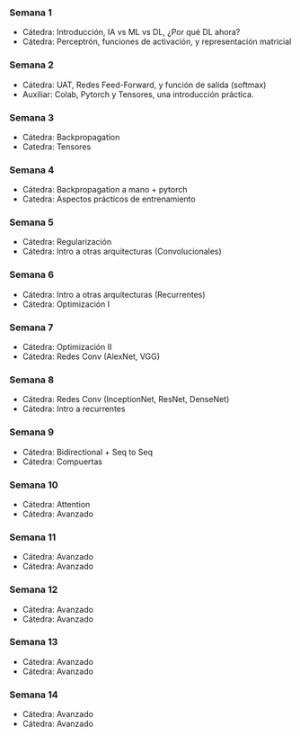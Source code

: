 ### Semana 1

* Cátedra: Introducción, IA vs ML vs DL, ¿Por qué DL ahora?
* Cátedra: Perceptrón, funciones de activación, y representación matricial

### Semana 2

* Cátedra: UAT, Redes Feed-Forward, y función de salida (softmax)
* Auxiliar: Colab, Pytorch y Tensores, una introducción práctica.

### Semana 3

* Cátedra: Backpropagation
* Catedra: Tensores

### Semana 4

* Cátedra: Backpropagation a mano + pytorch
* Catedra: Aspectos prácticos de entrenamiento

### Semana 5

* Cátedra: Regularización
* Cátedra: Intro a otras arquitecturas (Convolucionales)

### Semana 6

* Cátedra: Intro a otras arquitecturas (Recurrentes)
* Cátedra: Optimización I

### Semana 7

* Cátedra: Optimización II
* Cátedra: Redes Conv (AlexNet, VGG)

### Semana 8

* Cátedra: Redes Conv (InceptionNet, ResNet, DenseNet)
* Cátedra: Intro a recurrentes

### Semana 9

* Cátedra: Bidirectional + Seq to Seq
* Cátedra: Compuertas

### Semana 10

* Cátedra: Attention
* Cátedra: Avanzado

### Semana 11

* Cátedra: Avanzado
* Cátedra: Avanzado

### Semana 12

* Cátedra: Avanzado
* Cátedra: Avanzado

### Semana 13

* Cátedra: Avanzado
* Cátedra: Avanzado

### Semana 14

* Cátedra: Avanzado
* Cátedra: Avanzado
